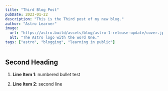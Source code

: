 ```yaml
---
title: "Third Blog Post"
pubDate: 2023-01-22
description: "This is the Third post of my new blog."
author: "Astro Learner"
image:
  url: "https://astro.build/assets/blog/astro-1-release-update/cover.jpeg"
  alt: "The Astro logo with the word One."
tags: ["astro", "blogging", "learning in public"]
---
```


## Second Heading

1. **Line Item 1**: numbered bullet test

2. **Line Item 2**: second line
